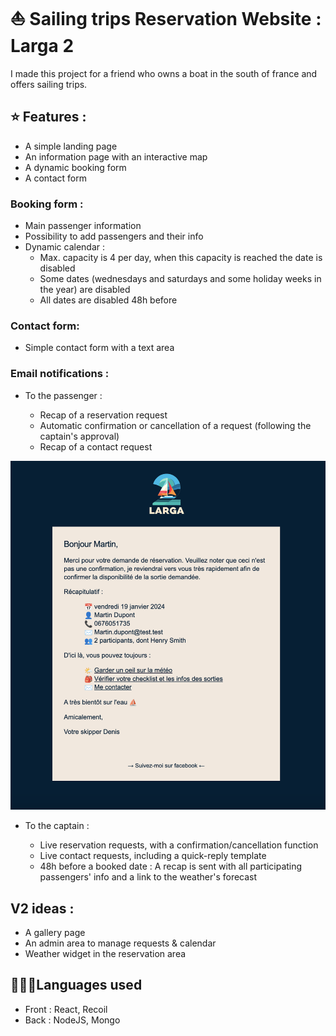 # ⛵️ Sailing trips Reservation Website : Larga 2

I made this project for a friend who owns a boat in the south of france and offers sailing trips.

## ⭐ Features :

- A simple landing page
- An information page with an interactive map
- A dynamic booking form 
- A contact form

### Booking form :

- Main passenger information
- Possibility to add passengers and their info
- Dynamic calendar :
  - Max. capacity is 4 per day, when this capacity is reached the date is disabled
  - Some dates (wednesdays and saturdays and some holiday weeks in the year) are disabled
  - All dates are disabled 48h before

### Contact form:

- Simple contact form with a text area

### Email notifications :

- To the passenger :

  - Recap of a reservation request
  - Automatic confirmation or cancellation of a request (following the captain's approval)
  - Recap of a contact request

![screenshot email](email-example.png)

- To the captain :

  - Live reservation requests, with a confirmation/cancellation function
  - Live contact requests, including a quick-reply template
  - 48h before a booked date : A recap is sent with all participating passengers' info and a link to the weather's forecast

## V2 ideas :

- A gallery page
- An admin area to manage requests & calendar
- Weather widget in the reservation area

## 👩🏻‍💻Languages used

- Front : React, Recoil
- Back : NodeJS, Mongo
